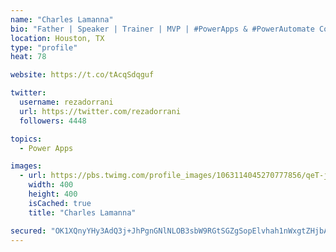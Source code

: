 ```yaml
---
name: "Charles Lamanna"
bio: "Father | Speaker | Trainer | MVP | #PowerApps & #PowerAutomate Community Super User | YouTuber Right-pointing triangle http://youtube.com/c/rezadorrani | Learn - Share - Clockwise rightwards and leftwards open circle arrows"
location: Houston, TX
type: "profile"
heat: 78

website: https://t.co/tAcqSdqguf

twitter:
  username: rezadorrani
  url: https://twitter.com/rezadorrani
  followers: 4448

topics:
  - Power Apps

images:
  - url: https://pbs.twimg.com/profile_images/1063114045270777856/qeT-jpWr_400x400.jpg
    width: 400
    height: 400
    isCached: true
    title: "Charles Lamanna"

secured: "OK1XQnyYHy3AdQ3j+JhPgnGNlNLOB3sbW9RGtSGZgSopElvhah1nWxgtZHjbATnQaLQirSbHRCrYjRppbVp98UIRN3IcI/2L90NBe0BBGKNf5y1Vdt+0ViWLj1YcB9ioRYVdgiXoSGenRoIpm82yjdxXNCjq9NFXJq8Ksu9liSvrrWKg7nO/hA+G6qH/ir77lmN29pHLkpN+8FLVDdorHOoRAqBmd+C0keXMmejqAoM+KVceRtaGMypKbrOeIj+2P2VGuZ4DoRghG0YPt1MlrfQ6O0nH09jgHssVFdQcQ4eXAZs8wH3zrwXFwcP7iLh+219+NfChZCsNFVCWErgwevVeIlvTqPlr0h1U/uyQ5AeD9CQ9/eA4iQFXEFaCHy//w8HPfJiXIIZGunLg1qxuibNm8w3wY5lEgBToH9q3+Yo=;Y+3NFdFH2Y9y7SIbcqvZiQ=="
---
```


